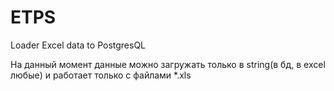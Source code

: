 # ETPS
Loader Excel data to PostgresQL

На данный момент данные можно загружать только в string(в бд, в excel любые) и работает только с файлами *.xls
